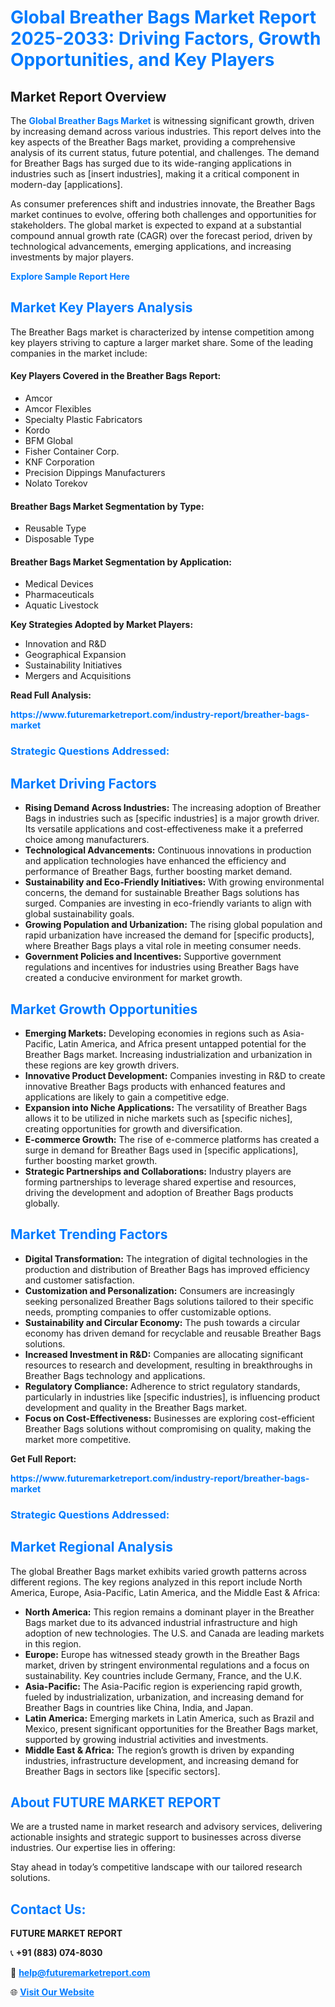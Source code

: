 <h1 style="color: #007BFF;">Global Breather Bags Market Report 2025-2033: Driving Factors, Growth Opportunities, and Key Players</h1>

<section id="overview">
<h2>Market Report Overview</h2>
<p>The <a href="https://www.futuremarketreport.com/industry-report/breather-bags-market" style="color: #007BFF; text-decoration: none;"><strong>Global Breather Bags Market</strong></a> is witnessing significant growth, driven by increasing demand across various industries. This report delves into the key aspects of the Breather Bags market, providing a comprehensive analysis of its current status, future potential, and challenges. The demand for Breather Bags has surged due to its wide-ranging applications in industries such as [insert industries], making it a critical component in modern-day [applications].</p>
<p>As consumer preferences shift and industries innovate, the Breather Bags market continues to evolve, offering both challenges and opportunities for stakeholders. The global market is expected to expand at a substantial compound annual growth rate (CAGR) over the forecast period, driven by technological advancements, emerging applications, and increasing investments by major players.</p>
</section>

<section id="overview">
<p><a href="https://www.futuremarketreport.com/request-sample/reportId=47004" style="color: #007BFF; text-decoration: none;"><strong>Explore Sample Report Here</strong></a></p>
</section>

<section id="key-players">
<h2 style="color: #007BFF;">Market Key Players Analysis</h2>
<p>The Breather Bags market is characterized by intense competition among key players striving to capture a larger market share. Some of the leading companies in the market include:</p>
<h4>Key Players Covered in the Breather Bags Report:</h4>
<ul><li>Amcor</li><li>Amcor Flexibles</li><li>Specialty Plastic Fabricators</li><li>Kordo</li><li>BFM Global</li><li>Fisher Container Corp.</li><li>KNF Corporation</li><li>Precision Dippings Manufacturers</li><li>Nolato Torekov</li></ul>
<h4>Breather Bags Market Segmentation by Type:</h4>
<ul><li>Reusable Type</li><li>Disposable Type</li></ul>

<h4>Breather Bags Market Segmentation by Application:</h4>
<ul><li>Medical Devices</li><li>Pharmaceuticals</li><li>Aquatic Livestock</li></ul>
<p><strong>Key Strategies Adopted by Market Players:</strong></p>
<ul>
<li>Innovation and R&D</li>
<li>Geographical Expansion</li>
<li>Sustainability Initiatives</li>
<li>Mergers and Acquisitions</li>
</ul>
</section>

<section>
<p><strong>Read Full Analysis: </strong></p><a href="https://www.futuremarketreport.com/industry-report/breather-bags-market" style="color: #007BFF; text-decoration: none;"><strong>https://www.futuremarketreport.com/industry-report/breather-bags-market</strong></a>
<h3 style="color: #007BFF;">Strategic Questions Addressed:</h3>
</section>

<section id="driving-factors">
<h2 style="color: #007BFF;">Market Driving Factors</h2>
<ul>
<li><strong>Rising Demand Across Industries:</strong> The increasing adoption of Breather Bags in industries such as [specific industries] is a major growth driver. Its versatile applications and cost-effectiveness make it a preferred choice among manufacturers.</li>
<li><strong>Technological Advancements:</strong> Continuous innovations in production and application technologies have enhanced the efficiency and performance of Breather Bags, further boosting market demand.</li>
<li><strong>Sustainability and Eco-Friendly Initiatives:</strong> With growing environmental concerns, the demand for sustainable Breather Bags solutions has surged. Companies are investing in eco-friendly variants to align with global sustainability goals.</li>
<li><strong>Growing Population and Urbanization:</strong> The rising global population and rapid urbanization have increased the demand for [specific products], where Breather Bags plays a vital role in meeting consumer needs.</li>
<li><strong>Government Policies and Incentives:</strong> Supportive government regulations and incentives for industries using Breather Bags have created a conducive environment for market growth.</li>
</ul>
</section>

<section id="growth-opportunities">
<h2 style="color: #007BFF;">Market Growth Opportunities</h2>
<ul>
<li><strong>Emerging Markets:</strong> Developing economies in regions such as Asia-Pacific, Latin America, and Africa present untapped potential for the Breather Bags market. Increasing industrialization and urbanization in these regions are key growth drivers.</li>
<li><strong>Innovative Product Development:</strong> Companies investing in R&D to create innovative Breather Bags products with enhanced features and applications are likely to gain a competitive edge.</li>
<li><strong>Expansion into Niche Applications:</strong> The versatility of Breather Bags allows it to be utilized in niche markets such as [specific niches], creating opportunities for growth and diversification.</li>
<li><strong>E-commerce Growth:</strong> The rise of e-commerce platforms has created a surge in demand for Breather Bags used in [specific applications], further boosting market growth.</li>
<li><strong>Strategic Partnerships and Collaborations:</strong> Industry players are forming partnerships to leverage shared expertise and resources, driving the development and adoption of Breather Bags products globally.</li>
</ul>
</section>

<section id="trending-factors">
<h2 style="color: #007BFF;">Market Trending Factors</h2>
<ul>
<li><strong>Digital Transformation:</strong> The integration of digital technologies in the production and distribution of Breather Bags has improved efficiency and customer satisfaction.</li>
<li><strong>Customization and Personalization:</strong> Consumers are increasingly seeking personalized Breather Bags solutions tailored to their specific needs, prompting companies to offer customizable options.</li>
<li><strong>Sustainability and Circular Economy:</strong> The push towards a circular economy has driven demand for recyclable and reusable Breather Bags solutions.</li>
<li><strong>Increased Investment in R&D:</strong> Companies are allocating significant resources to research and development, resulting in breakthroughs in Breather Bags technology and applications.</li>
<li><strong>Regulatory Compliance:</strong> Adherence to strict regulatory standards, particularly in industries like [specific industries], is influencing product development and quality in the Breather Bags market.</li>
<li><strong>Focus on Cost-Effectiveness:</strong> Businesses are exploring cost-efficient Breather Bags solutions without compromising on quality, making the market more competitive.</li>
</ul>
</section>

<section>
<p><strong>Get Full Report: </strong></p><a href="https://www.futuremarketreport.com/industry-report/breather-bags-market" style="color: #007BFF; text-decoration: none;"><strong>https://www.futuremarketreport.com/industry-report/breather-bags-market</strong></a>
<h3 style="color: #007BFF;">Strategic Questions Addressed:</h3>
</section>


<section id="regional-analysis">
<h2 style="color: #007BFF;">Market Regional Analysis</h2>
<p>The global Breather Bags market exhibits varied growth patterns across different regions. The key regions analyzed in this report include North America, Europe, Asia-Pacific, Latin America, and the Middle East & Africa:</p>
<ul>
<li><strong>North America:</strong> This region remains a dominant player in the Breather Bags market due to its advanced industrial infrastructure and high adoption of new technologies. The U.S. and Canada are leading markets in this region.</li>
<li><strong>Europe:</strong> Europe has witnessed steady growth in the Breather Bags market, driven by stringent environmental regulations and a focus on sustainability. Key countries include Germany, France, and the U.K.</li>
<li><strong>Asia-Pacific:</strong> The Asia-Pacific region is experiencing rapid growth, fueled by industrialization, urbanization, and increasing demand for Breather Bags in countries like China, India, and Japan.</li>
<li><strong>Latin America:</strong> Emerging markets in Latin America, such as Brazil and Mexico, present significant opportunities for the Breather Bags market, supported by growing industrial activities and investments.</li>
<li><strong>Middle East & Africa:</strong> The region’s growth is driven by expanding industries, infrastructure development, and increasing demand for Breather Bags in sectors like [specific sectors].</li>
</ul>
</section>

<footer>
<h2 style="color: #007BFF;">About FUTURE MARKET REPORT</h2>
<p>We are a trusted name in market research and advisory services, delivering actionable insights and strategic support to businesses across diverse industries. Our expertise lies in offering:</p>

<p>Stay ahead in today’s competitive landscape with our tailored research solutions.</p>

<h2 style="color: #007BFF;">Contact Us:</h2>
<p><strong>FUTURE MARKET REPORT</strong></p>
<p>📞 <strong>+91 (883) 074-8030</strong></p>
<p>📧 <strong><a href="mailto:help@futuremarketreport.com" style="color: #007BFF;">help@futuremarketreport.com</a></strong></p>
<p>🌐 <strong><a href="https://www.futuremarketreport.com/" style="color: #007BFF;">Visit Our Website</a></strong></p>
</footer>